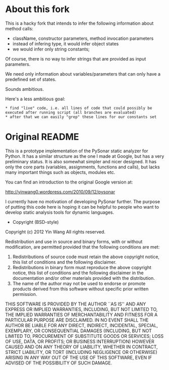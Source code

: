 # About this fork

This is a hacky fork that intends to infer the following information about method calls:

   * className, constructor parameters, method invocation parameters
   * instead of infering type, it would infer object states
   * we would infer only string constants;
   
Of course, there is no way to infer strings that are provided as input parameters.

We need only information about variables/parameters that can only have a predefined set of states.

Sounds ambitious.

Here's a less ambitious goal:
   
    * find "live" code, i.e. all lines of code that could possibly be executed after running script (all branches are evaluated)
    * after that we can easily "grep" these lines for our constants set


# Original README



This is a prototype implementation of the PySonar static analyzer for
Python. It has a similar structure as the one I made at Google, but
has a very preliminary status. It is also somewhat simpler and nicer
designed. It has only the core parts (variables, assignments,
functions and calls), but lacks many important things such as objects,
modules etc.

You can find an introduction to the original Google version at:

http://yinwang0.wordpress.com/2010/09/12/pysonar

I currently have no motivation of developing PySonar further. The
purpose of putting this code here is hoping it can be helpful to
people who want to develop static analysis tools for dynamic
languages.


* Copyright (BSD-style)

Copyright (c) 2012 Yin Wang
All rights reserved.

Redistribution and use in source and binary forms, with or without
modification, are permitted provided that the following conditions
are met:

1. Redistributions of source code must retain the above copyright
   notice, this list of conditions and the following disclaimer.
2. Redistributions in binary form must reproduce the above copyright
   notice, this list of conditions and the following disclaimer in the
   documentation and/or other materials provided with the distribution.
3. The name of the author may not be used to endorse or promote products
   derived from this software without specific prior written permission.

THIS SOFTWARE IS PROVIDED BY THE AUTHOR ``AS IS'' AND ANY EXPRESS OR
IMPLIED WARRANTIES, INCLUDING, BUT NOT LIMITED TO, THE IMPLIED WARRANTIES
OF MERCHANTABILITY AND FITNESS FOR A PARTICULAR PURPOSE ARE DISCLAIMED.
IN NO EVENT SHALL THE AUTHOR BE LIABLE FOR ANY DIRECT, INDIRECT,
INCIDENTAL, SPECIAL, EXEMPLARY, OR CONSEQUENTIAL DAMAGES (INCLUDING, BUT
NOT LIMITED TO, PROCUREMENT OF SUBSTITUTE GOODS OR SERVICES; LOSS OF USE,
DATA, OR PROFITS; OR BUSINESS INTERRUPTION) HOWEVER CAUSED AND ON ANY
THEORY OF LIABILITY, WHETHER IN CONTRACT, STRICT LIABILITY, OR TORT
(INCLUDING NEGLIGENCE OR OTHERWISE) ARISING IN ANY WAY OUT OF THE USE OF
THIS SOFTWARE, EVEN IF ADVISED OF THE POSSIBILITY OF SUCH DAMAGE.

